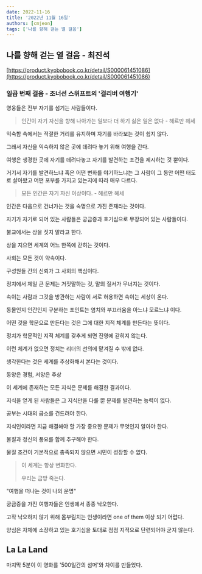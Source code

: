 ```yaml
---
date: 2022-11-16
title: '2022년 11월 16일'
authors: [cmjeon]
tags: ['나를 향해 걷는 열 걸음']
---
```


## 나를 향해 걷는 열 걸음 - 최진석

[https://product.kyobobook.co.kr/detail/S000061451086](https://product.kyobobook.co.kr/detail/S000061451086)

### 일곱 번째 걸음 - 조너선 스위프트의 '걸리버 여행기'

영웅들은 전부 자기를 섬기는 사람들이다.

> 인간이 자기 자신을 향해 나아가는 일보다 더 하기 싫은 일은 없다 - 헤르만 헤세

익숙함 속에서는 적절한 거리를 유지하며 자기를 바라보는 것이 쉽지 않다.

그래서 자신을 익숙하지 않은 곳에 데려다 놓기 위해 여행을 간다.

여행은 생경한 곳에 자기를 데려다놓고 자기를 발견하는 조건을 제시하는 것 뿐이다.

거기서 자기를 발견하느냐 혹은 어떤 변화를 야기하느냐는 그 사람이 그 동안 어떤 태도로 살아왔고 어떤 포부를 가지고 있는지에 따라 매우 다르다.

> 모든 인간은 자기 자신 이상이다. - 헤르만 헤세

인간은 다음으로 건너가는 것을 숙명으로 가진 존재라는 것이다.

자기가 자기로 되어 있는 사람들은 궁금증과 호기심으로 무장되어 있는 사람들이다.

불교에서는 상을 짓지 말라고 한다.

상을 지으면 세계의 어느 한쪽에 갇히는 것이다.

사회는 모든 것이 약속이다.

구성원들 간의 신뢰가 그 사회의 핵심이다.

정치에서 제일 큰 문제는 거짓말하는 것, 말의 질서가 무너지는 것이다.

속이는 사람과 그것을 방관하는 사람이 서로 허용하면 속이는 세상이 온다.

동물인지 인간인지 구분하는 포인트는 염치와 부끄러움을 아느냐 모르느냐 이다.

어떤 것을 학문으로 만든다는 것은 그에 대한 지적 체계를 만든다는 뜻이다.

정치가 학문적인 지적 체계를 갖추게 되면 진영에 갇히지 않는다.

이런 체계가 없으면 정치는 리더의 선의에 맡겨질 수 밖에 없다.

생각한다는 것은 세계를 추상화해서 본다는 것이다.

동양은 경험, 서양은 추상

이 세계에 존재하는 모든 지식은 문제를 해결한 결과이다.

지식을 얻게 된 사람들은 그 지식만을 다룰 뿐 문제를 발견하는 능력이 없다.

공부는 시대의 급소를 건드려야 한다.

지식인이라면 지금 해결해야 할 가장 중요한 문제가 무엇인지 알아야 한다.

물질과 정신의 풍요를 함께 추구해야 한다.

물질 조건이 기본적으로 충족되지 않으면 시민이 성장할 수 없다.

> 이 세계는 항상 변화한다.
> 
> 우리는 금방 죽는다.

"여행을 떠나는 것이 나의 운명"

궁금증을 가진 여행자들은 인생에서 종종 낙오한다.

고작 낙오하지 않기 위해 몸부림치는 인생이라면 one of them 이상 되기 어렵다.

양심은 자체에 소장하고 있는 호기심을 토대로 점점 지적으로 단련되어야 굳지 않는다.

## La La Land

마지막 5분이 이 영화를 '500일간의 섬머'와 차이를 만들었다. 